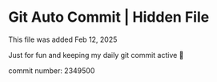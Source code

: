 # Git Auto Commit | Hidden File

This file was added Feb 12, 2025

Just for fun and keeping my daily git commit active 🤪

commit number: 2349500
